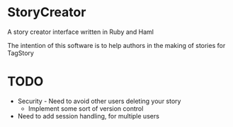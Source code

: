 # StoryCreator

A story creator interface written in Ruby and Haml

The intention of this software is to help authors in the making of stories for TagStory

# TODO
* Security - Need to avoid other users deleting your story
  * Implement some sort of version control
* Need to add session handling, for multiple users

